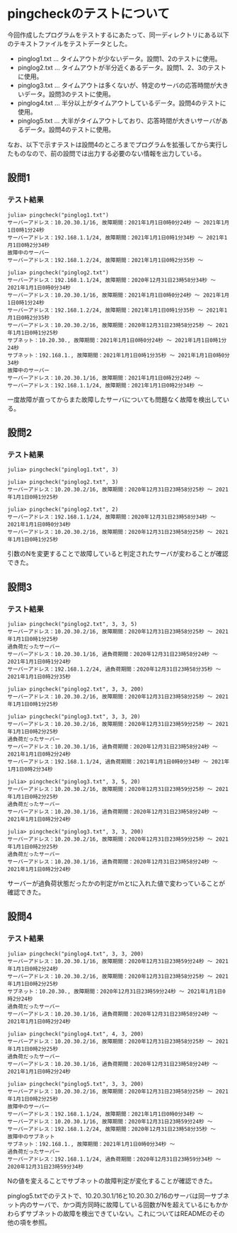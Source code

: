 # pingcheckのテストについて

今回作成したプログラムをテストするにあたって、同一ディレクトリにある以下のテキストファイルをテストデータとした。

* pinglog1.txt ... タイムアウトが少ないデータ。設問1、2のテストに使用。
* pinglog2.txt ... タイムアウトが半分近くあるデータ。設問1、2、3のテストに使用。
* pinglog3.txt ... タイムアウトは多くないが、特定のサーバの応答時間が大きいデータ。設問3のテストに使用。
* pinglog4.txt ... 半分以上がタイムアウトしているデータ。設問4のテストに使用。
* pinglog5.txt ... 大半がタイムアウトしており、応答時間が大きいサーバがあるデータ。設問4のテストに使用。

なお、以下で示すテストは設問4のところまでプログラムを拡張してから実行したものなので、前の設問では出力する必要のない情報を出力している。

## 設問1
### テスト結果
```
julia> pingcheck("pinglog1.txt")
サーバーアドレス：10.20.30.1/16, 故障期間：2021年1月1日0時0分24秒 ～ 2021年1月1日0時1分24秒
サーバーアドレス：192.168.1.1/24, 故障期間：2021年1月1日0時1分34秒 ～ 2021年1月1日0時2分34秒
故障中のサーバー
サーバーアドレス：192.168.1.2/24, 故障期間：2021年1月1日0時2分35秒 ～

julia> pingcheck("pinglog2.txt")
サーバーアドレス：192.168.1.1/24, 故障期間：2020年12月31日23時58分34秒 ～ 2021年1月1日0時0分34秒
サーバーアドレス：10.20.30.1/16, 故障期間：2021年1月1日0時0分24秒 ～ 2021年1月1日0時1分24秒
サーバーアドレス：192.168.1.2/24, 故障期間：2021年1月1日0時1分35秒 ～ 2021年1月1日0時2分35秒
サーバーアドレス：10.20.30.2/16, 故障期間：2020年12月31日23時58分25秒 ～ 2021年1月1日0時1分25秒
サブネット：10.20.30., 故障期間：2021年1月1日0時0分24秒 ～ 2021年1月1日0時1分24秒
サブネット：192.168.1., 故障期間：2021年1月1日0時1分35秒 ～ 2021年1月1日0時0分34秒
故障中のサーバー
サーバーアドレス：10.20.30.1/16, 故障期間：2021年1月1日0時2分24秒 ～
サーバーアドレス：192.168.1.1/24, 故障期間：2021年1月1日0時2分34秒 ～
```
一度故障が直ってからまた故障したサーバについても問題なく故障を検出している。

## 設問2
### テスト結果
```
julia> pingcheck("pinglog1.txt", 3)

julia> pingcheck("pinglog2.txt", 3)
サーバーアドレス：10.20.30.2/16, 故障期間：2020年12月31日23時58分25秒 ～ 2021年1月1日0時1分25秒

julia> pingcheck("pinglog2.txt", 2)
サーバーアドレス：192.168.1.1/24, 故障期間：2020年12月31日23時58分34秒 ～ 2021年1月1日0時0分34秒
サーバーアドレス：10.20.30.2/16, 故障期間：2020年12月31日23時58分25秒 ～ 2021年1月1日0時1分25秒
```
引数のNを変更することで故障していると判定されたサーバが変わることが確認できた。

## 設問3
### テスト結果
```
julia> pingcheck("pinglog2.txt", 3, 3, 5)
サーバーアドレス：10.20.30.2/16, 故障期間：2020年12月31日23時58分25秒 ～ 2021年1月1日0時1分25秒
過負荷だったサーバー
サーバーアドレス：10.20.30.1/16, 過負荷期間：2020年12月31日23時58分24秒 ～ 2021年1月1日0時1分24秒
サーバーアドレス：192.168.1.2/24, 過負荷期間：2020年12月31日23時58分35秒 ～ 2021年1月1日0時2分35秒

julia> pingcheck("pinglog2.txt", 3, 3, 200)
サーバーアドレス：10.20.30.2/16, 故障期間：2020年12月31日23時58分25秒 ～ 2021年1月1日0時1分25秒

julia> pingcheck("pinglog3.txt", 3, 3, 20)
サーバーアドレス：10.20.30.2/16, 故障期間：2020年12月31日23時59分25秒 ～ 2021年1月1日0時2分25秒
過負荷だったサーバー
サーバーアドレス：10.20.30.1/16, 過負荷期間：2020年12月31日23時58分24秒 ～ 2021年1月1日0時2分24秒
サーバーアドレス：192.168.1.1/24, 過負荷期間：2021年1月1日0時0分34秒 ～ 2021年1月1日0時2分34秒

julia> pingcheck("pinglog3.txt", 3, 5, 20)
サーバーアドレス：10.20.30.2/16, 故障期間：2020年12月31日23時59分25秒 ～ 2021年1月1日0時2分25秒
過負荷だったサーバー
サーバーアドレス：10.20.30.1/16, 過負荷期間：2020年12月31日23時58分24秒 ～ 2021年1月1日0時2分24秒

julia> pingcheck("pinglog3.txt", 3, 3, 200)
サーバーアドレス：10.20.30.2/16, 故障期間：2020年12月31日23時59分25秒 ～ 2021年1月1日0時2分25秒
過負荷だったサーバー
サーバーアドレス：10.20.30.1/16, 過負荷期間：2020年12月31日23時58分24秒 ～ 2021年1月1日0時2分24秒
```
サーバーが過負荷状態だったかの判定がmとtに入れた値で変わっていることが確認できた。

## 設問4
### テスト結果
```
julia> pingcheck("pinglog4.txt", 3, 3, 200)
サーバーアドレス：10.20.30.1/16, 故障期間：2020年12月31日23時59分24秒 ～ 2021年1月1日0時2分24秒
サーバーアドレス：10.20.30.2/16, 故障期間：2020年12月31日23時58分25秒 ～ 2021年1月1日0時2分25秒
サブネット：10.20.30., 故障期間：2020年12月31日23時59分24秒 ～ 2021年1月1日0時2分24秒
過負荷だったサーバー
サーバーアドレス：10.20.30.1/16, 過負荷期間：2020年12月31日23時58分24秒 ～ 2021年1月1日0時2分24秒

julia> pingcheck("pinglog4.txt", 4, 3, 200)
サーバーアドレス：10.20.30.2/16, 故障期間：2020年12月31日23時58分25秒 ～ 2021年1月1日0時2分25秒
過負荷だったサーバー
サーバーアドレス：10.20.30.1/16, 過負荷期間：2020年12月31日23時58分24秒 ～ 2021年1月1日0時2分24秒

julia> pingcheck("pinglog5.txt", 3, 3, 200)
サーバーアドレス：10.20.30.2/16, 故障期間：2020年12月31日23時58分25秒 ～ 2021年1月1日0時2分25秒
故障中のサーバー
サーバーアドレス：192.168.1.1/24, 故障期間：2021年1月1日0時0分34秒 ～
サーバーアドレス：10.20.30.1/16, 故障期間：2020年12月31日23時59分24秒 ～
サーバーアドレス：192.168.1.2/24, 故障期間：2020年12月31日23時58分35秒 ～
故障中のサブネット
サブネット：192.168.1., 故障期間：2021年1月1日0時0分34秒 ～
過負荷だったサーバー
サーバーアドレス：192.168.1.1/24, 過負荷期間：2020年12月31日23時59分34秒 ～ 2020年12月31日23時59分34秒
```
Nの値を変えることでサブネットの故障判定が変化することが確認できた。

pinglog5.txtでのテストで、10.20.30.1/16と10.20.30.2/16のサーバは同一サブネット内のサーバで、かつ両方同時に故障している回数がNを超えているにもかかわらずサブネットの故障を検出できていない。これについてはREADMEのその他の項を参照。
